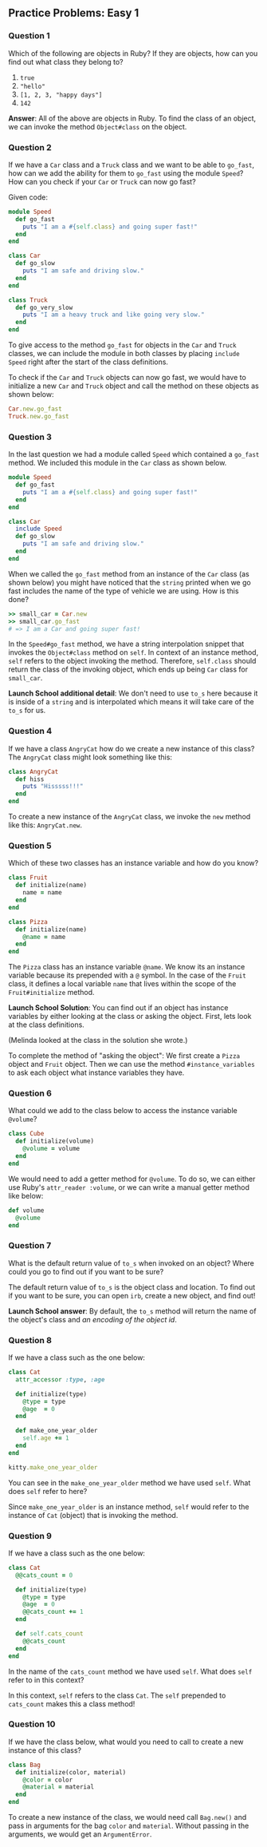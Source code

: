 ## Practice Problems: Easy 1

### Question 1

Which of the following are objects in Ruby? If they are objects, how can you find out what class they belong to?

1. `true`
2. `"hello"`
3. `[1, 2, 3, "happy days"]`
4. `142`

**Answer**: All of the above are objects in Ruby. To find the class of an object, we can invoke the method `Object#class` on the object.

### Question 2

If we have a `Car` class and a `Truck` class and we want to be able to `go_fast`, how can we add the ability for them to `go_fast` using the module `Speed`? How can you check if your `Car` or `Truck` can now go fast?

Given code:
``` ruby
module Speed
  def go_fast
    puts "I am a #{self.class} and going super fast!"
  end
end

class Car
  def go_slow
    puts "I am safe and driving slow."
  end
end

class Truck
  def go_very_slow
    puts "I am a heavy truck and like going very slow."
  end
end
```

To give access to the method `go_fast` for objects in the `Car` and `Truck` classes, we can include the module in both classes by placing `include Speed` right after the start of the class definitions.

To check if the `Car` and `Truck` objects can now go fast, we would have to initialize a new `Car` and `Truck` object and call the method on these objects as shown below:
``` ruby
Car.new.go_fast
Truck.new.go_fast
```

### Question 3

In the last question we had a module called `Speed` which contained a `go_fast` method. We included this module in the `Car` class as shown below.
``` ruby
module Speed
  def go_fast
    puts "I am a #{self.class} and going super fast!"
  end
end

class Car
  include Speed
  def go_slow
    puts "I am safe and driving slow."
  end
end
```
When we called the `go_fast` method from an instance of the `Car` class (as shown below) you might have noticed that the `string` printed when we go fast includes the name of the type of vehicle we are using. How is this done?
``` ruby
>> small_car = Car.new
>> small_car.go_fast
# => I am a Car and going super fast!
```

In the `Speed#go_fast` method, we have a string interpolation snippet that invokes the `Object#class` method on `self`. In context of an instance method, `self` refers to the object invoking the method. Therefore, `self.class` should return the class of the invoking object, which ends up being `Car` class for `small_car`.

**Launch School additional detail**:
We don't need to use `to_s` here because it is inside of a `string` and is interpolated which means it will take care of the `to_s` for us.

### Question 4

If we have a class `AngryCat` how do we create a new instance of this class?
The `AngryCat` class might look something like this:
``` ruby
class AngryCat
  def hiss
    puts "Hisssss!!!"
  end
end
```

To create a new instance of the `AngryCat` class, we invoke the `new` method like this: `AngryCat.new`.

### Question 5

Which of these two classes has an instance variable and how do you know?
``` ruby
class Fruit
  def initialize(name)
    name = name
  end
end

class Pizza
  def initialize(name)
    @name = name
  end
end
```

The `Pizza` class has an instance variable `@name`. We know its an instance variable because its prepended with a `@` symbol. In the case of the `Fruit` class, it defines a local variable `name` that lives within the scope of the `Fruit#initialize` method.

**Launch School Solution**:
You can find out if an object has instance variables by either looking at the class or asking the object. First, lets look at the class definitions.

(Melinda looked at the class in the solution she wrote.)

To complete the method of "asking the object": We first create a `Pizza` object and `Fruit` object. Then we can use the method `#instance_variables` to ask each object what instance variables they have.

### Question 6

What could we add to the class below to access the instance variable `@volume`?
``` ruby
class Cube
  def initialize(volume)
    @volume = volume
  end
end
```

We would need to add a getter method for `@volume`. To do so, we can either use Ruby's `attr_reader :volume`, or we can write a manual getter method like below:
``` ruby
def volume
  @volume
end
```

### Question 7

What is the default return value of `to_s` when invoked on an object? Where could you go to find out if you want to be sure?

The default return value of `to_s` is the object class and location. To find out if you want to be sure, you can open `irb`, create a new object, and find out!

**Launch School answer**: By default, the `to_s` method will return the name of the object's class and *an encoding of the object id*.

### Question 8

If we have a class such as the one below:
``` ruby
class Cat
  attr_accessor :type, :age

  def initialize(type)
    @type = type
    @age  = 0
  end

  def make_one_year_older
    self.age += 1
  end
end

kitty.make_one_year_older
```
You can see in the `make_one_year_older` method we have used `self`. What does `self` refer to here?

Since `make_one_year_older` is an instance method, `self` would refer to the instance of `Cat` (object) that is invoking the method.

### Question 9

If we have a class such as the one below:
``` ruby
class Cat
  @@cats_count = 0

  def initialize(type)
    @type = type
    @age  = 0
    @@cats_count += 1
  end

  def self.cats_count
    @@cats_count
  end
end
```
In the name of the `cats_count` method we have used `self`. What does `self` refer to in this context?

In this context, `self` refers to the class `Cat`. The `self` prepended to `cats_count` makes this a class method!

### Question 10

If we have the class below, what would you need to call to create a new instance of this class?

``` ruby
class Bag
  def initialize(color, material)
    @color = color
    @material = material
  end
end
```

To create a new instance of the class, we would need call `Bag.new()` and pass in arguments for the bag `color` and `material`. Without passing in the arguments, we would get an `ArgumentError`.
